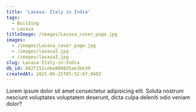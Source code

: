 ```yaml
---
title: 'Lavasa: Italy in India'
tags:
  - Building
  - Lavasa
titleImage: /images/Lavasa_cover_page.jpg
images:
  - /images/Lavasa_cover_page.jpg
  - /images/lavasa2.jpg
  - /images/lavasa3.jpg
slug: Lavasa-Italy-in-India
db_id: 682f251cebe806035ae3be39
createdAt: 2025-06-25T05:52:07.948Z
---
```


Lorem ipsum dolor sit amet consectetur adipisicing elit. Soluta nostrum nesciunt voluptates voluptatem deserunt, dicta culpa deleniti odio veniam dolor?
